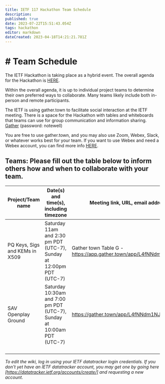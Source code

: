 ```yaml
---
title: IETF 117 Hackathon Team Schedule
description: 
published: true
date: 2023-07-22T15:51:43.054Z
tags: hackathon
editor: markdown
dateCreated: 2023-04-18T14:21:21.781Z
---
```


# # Team Schedule
The IETF Hackathon is taking place as a hybrid event. The overall agenda for the Hackathon is [HERE](https://wiki.ietf.org/en/meeting/117/hackathon).

Within the overall agenda, it is up to individual project teams to determine their own preferred ways to collaborate. Many teams likely include both in-person and remote participants.

The IETF is using gather.town to facilitate social interaction at the IETF meeting. There is a space for the Hackathon with tables and whiteboards that teams can use for group communication and information sharing. [Gather](https://gather.town/app/L4fNNdm1NJa1sE2v/ietf)  (password: notewell)


You are free to use gather.town, and you may also use Zoom, Webex, Slack, or whatever works best for your team. If you want to use Webex and need a Webex account, you can find more info [HERE](https://wiki.ietf.org/en/meeting/117/hackathon#Webexsessionsforteams).

## Teams: Please fill out the table below to inform others how and when to collaborate with your team.

| Project/Team name | Date(s) and time(s), including timezone | Meeting link, URL, email address, etc.|
|---|---|---|
|  PQ Keys, Sigs and KEMs in X509 | Saturday 11am and 2:30 pm PDT (UTC-7), Sunday at 12:00pm PDT (UTC-7)   |  Gather town Table G - https://app.gather.town/app/L4fNNdm1NJa1sE2v/ietf  |
| SAV Openplay Ground  | Saturday 10:30am and 7:00 pm PDT (UTC-7), Sunday at 10:00am PDT (UTC-7)  |  https://gather.town/app/L4fNNdm1NJa1sE2v/ietf |
|   |   |   |
|   |   |   |
|   |   |   |
|   |   |   |

*To edit the wiki, log in using your IETF datatracker login credentials. If you don't yet have an IETF datatracker account, you may get one by going here [https://datatracker.ietf.org/accounts/create/] and requesting a new account.*